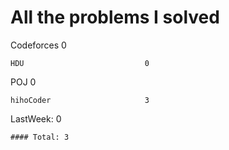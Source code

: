# All the problems I solved

Codeforces                    0
```
HDU                           0
```
POJ                           0
```
hihoCoder                     3
```


LastWeek: 0
```
#### Total: 3
